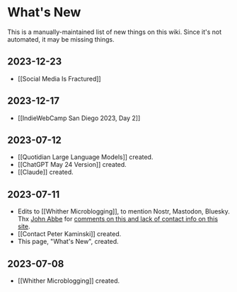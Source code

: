 # What's New

This is a manually-maintained list of new things on this wiki. Since it's not automated, it may be missing things.

## 2023-12-23

- [[Social Media Is Fractured]]

## 2023-12-17

- [[IndieWebCamp San Diego 2023, Day 2]]

## 2023-07-12

- [[Quotidian Large Language Models]] created.
- [[ChatGPT May 24 Version]] created.
- [[Claude]] created.

## 2023-07-11

- Edits to [[Whither Microblogging]], to mention Nostr, Mastodon, Bluesky. Thx [John Abbe](https://mastodon.social/@slowenough) for [comments on this and lack of contact info on this site](https://mastodon.social/@slowenough/110696160503506619).
- [[Contact Peter Kaminski]] created.
- This page, "What's New", created.

## 2023-07-08

- [[Whither Microblogging]] created.
